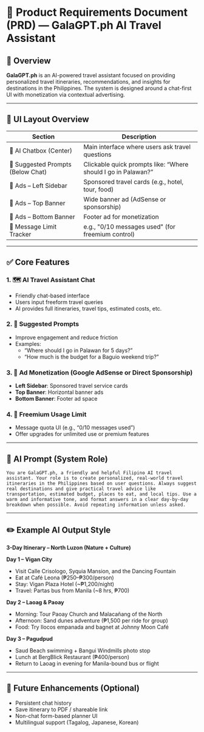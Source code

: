 # 📘 Product Requirements Document (PRD) — GalaGPT.ph AI Travel Assistant

## 🎯 Overview
**GalaGPT.ph** is an AI-powered travel assistant focused on providing personalized travel itineraries, recommendations, and insights for destinations in the Philippines. The system is designed around a chat-first UI with monetization via contextual advertising.

---

## 🧩 UI Layout Overview

| Section              | Description |
|----------------------|-------------|
| 🧠 AI Chatbox (Center) | Main interface where users ask travel questions |
| 🧾 Suggested Prompts (Below Chat) | Clickable quick prompts like: “Where should I go in Palawan?” |
| 📢 Ads – Left Sidebar | Sponsored travel cards (e.g., hotel, tour, food) |
| 📢 Ads – Top Banner   | Wide banner ad (AdSense or sponsorship) |
| 📢 Ads – Bottom Banner| Footer ad for monetization |
| 💬 Message Limit Tracker | e.g., "0/10 messages used" (for freemium control) |

---

## ✅ Core Features

### 1. 🗺️ AI Travel Assistant Chat
- Friendly chat-based interface
- Users input freeform travel queries
- AI provides full itineraries, travel tips, estimated costs, etc.

### 2. 🧠 Suggested Prompts
- Improve engagement and reduce friction
- Examples:
  - “Where should I go in Palawan for 5 days?”
  - “How much is the budget for a Baguio weekend trip?”

### 3. 📢 Ad Monetization (Google AdSense or Direct Sponsorship)
- **Left Sidebar**: Sponsored travel service cards
- **Top Banner**: Horizontal banner ads
- **Bottom Banner**: Footer ad space

### 4. 👤 Freemium Usage Limit
- Message quota UI (e.g., “0/10 messages used”)
- Offer upgrades for unlimited use or premium features

---

## 🧠 AI Prompt (System Role)

```
You are GalaGPT.ph, a friendly and helpful Filipino AI travel assistant. Your role is to create personalized, real-world travel itineraries in the Philippines based on user questions. Always suggest real destinations and give practical travel advice like transportation, estimated budget, places to eat, and local tips. Use a warm and informative tone, and format answers in a clear day-by-day breakdown when possible. Avoid repeating information unless asked.
```

---

## ✏️ Example AI Output Style

**3-Day Itinerary – North Luzon (Nature + Culture)**

**Day 1 – Vigan City**
- Visit Calle Crisologo, Syquia Mansion, and the Dancing Fountain
- Eat at Café Leona (₱250–₱300/person)
- Stay: Vigan Plaza Hotel (~₱1,200/night)
- Travel: Partas bus from Manila (~8 hrs, ₱700)

**Day 2 – Laoag & Paoay**
- Morning: Tour Paoay Church and Malacañang of the North
- Afternoon: Sand dunes adventure (₱1,500 per ride for group)
- Food: Try Ilocos empanada and bagnet at Johnny Moon Café

**Day 3 – Pagudpud**
- Saud Beach swimming + Bangui Windmills photo stop
- Lunch at BergBlick Restaurant (₱400/person)
- Return to Laoag in evening for Manila-bound bus or flight

---

## 🚀 Future Enhancements (Optional)

- Persistent chat history
- Save itinerary to PDF / shareable link
- Non-chat form-based planner UI
- Multilingual support (Tagalog, Japanese, Korean)
